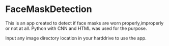 # FaceMaskDetection

This is an app created to detect if face masks are worn properly,improperly or not at all.
Python with CNN and HTML was used for the purpose.

Input any image directory location in your harddrive to use the app.
